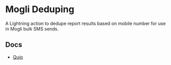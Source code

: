 # Mogli Deduping

A Lightning action to dedupe report results based on mobile number for use in Mogli bulk SMS sends.

## Docs

- [Quip](https://quip.com/D7wGAbLJzTmy/Mogli-Deduping)